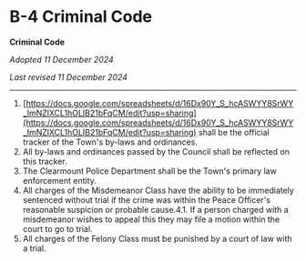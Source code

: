 # B-4 Criminal Code

**Criminal Code**

*Adopted 11 December 2024*

*Last revised 11 December 2024*

---

1. [https://docs.google.com/spreadsheets/d/16Dx90Y_S_hcASWYY8SrWY_ImNZlXCL1hOLIB21bFqCM/edit?usp=sharing](https://docs.google.com/spreadsheets/d/16Dx90Y_S_hcASWYY8SrWY_ImNZlXCL1hOLIB21bFqCM/edit?usp=sharing) shall be the official tracker of the Town's by-laws and ordinances.
2. All by-laws and ordinances passed by the Council shall be reflected on this tracker.
3. The Clearmount Police Department shall be the Town's primary law enforcement entity.
4. All charges of the Misdemeanor Class have the ability to be immediately sentenced without trial if the crime was within the Peace Officer's reasonable suspicion or probable cause.4.1. If a person charged with a misdemeanor wishes to appeal this they may file a motion within the court to go to trial.
5. All charges of the Felony Class must be punished by a court of law with a trial.
